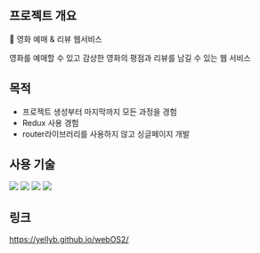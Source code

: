 ## 프로젝트 개요
:movie_camera:
영화 예매 & 리뷰 웹서비스<br/>

영화를 예매할 수 있고 감상한 영화의 평점과 리뷰를 남길 수 있는 웹 서비스


## 목적
- 프로젝트 생성부터 마지막까지 모든 과정을 경험
- Redux 사용 경험
- router라이브러리를 사용하지 않고 싱글페이지 개발

## 사용 기술

<div>
  <img src="https://img.shields.io/badge/TypeScript-3178C6?style=for-the-badge&logo-appveyor&logo=TypeScript&logoColor=white"/>
  <img src="https://img.shields.io/badge/React-61DAFB?style=for-the-badge&logo-appveyor&logo=React&logoColor=white"/>
  <img src="https://img.shields.io/badge/CSS3-1572B6?style=for-the-badge&logo-appveyor&logo=CSS3&logoColor=white"/>
  <img src="https://img.shields.io/badge/Redux-764ABC?style=for-the-badge&logo-appveyor&logo=Redux&logoColor=white"/>
</div>


## 링크
https://yellyb.github.io/webOS2/
